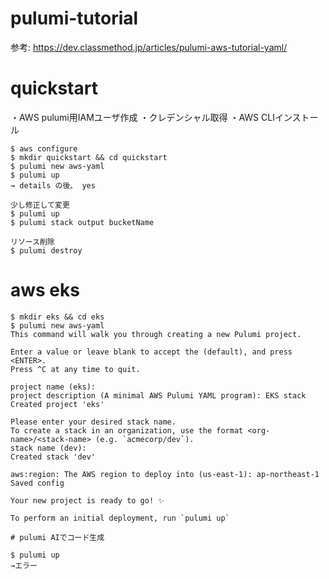 # pulumi-tutorial

参考: https://dev.classmethod.jp/articles/pulumi-aws-tutorial-yaml/

# quickstart

・AWS pulumi用IAMユーザ作成
・クレデンシャル取得
・AWS CLIインストール

```
$ aws configure
$ mkdir quickstart && cd quickstart
$ pulumi new aws-yaml
$ pulumi up
→ details の後、 yes

少し修正して変更
$ pulumi up
$ pulumi stack output bucketName

リソース削除
$ pulumi destroy
```


# aws eks

```
$ mkdir eks && cd eks
$ pulumi new aws-yaml
This command will walk you through creating a new Pulumi project.

Enter a value or leave blank to accept the (default), and press <ENTER>.
Press ^C at any time to quit.

project name (eks):  
project description (A minimal AWS Pulumi YAML program): EKS stack 
Created project 'eks'

Please enter your desired stack name.
To create a stack in an organization, use the format <org-name>/<stack-name> (e.g. `acmecorp/dev`).
stack name (dev):  
Created stack 'dev'

aws:region: The AWS region to deploy into (us-east-1): ap-northeast-1 
Saved config

Your new project is ready to go! ✨

To perform an initial deployment, run `pulumi up`

# pulumi AIでコード生成

$ pulumi up
→エラー

```